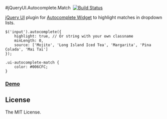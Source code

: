 #jQueryUI.Autocomplete.Match &nbsp;[![Build Status](https://travis-ci.org/asleepwalker/jquery-ui.autocomplete.match.svg?branch=master)](https://travis-ci.org/asleepwalker/jquery-ui.autocomplete.match)

[jQuery UI](http://jqueryui.com/) plugin for [Autocomplete Widget](http://jqueryui.com/autocomplete/) to highlight matches in dropdown lists.

```
$('input').autocomplete({
	highlight: true, // Or string with your own classname
	minLength: 0,
	source: ['Mojito', 'Long Island Iced Tea', 'Margarita', 'Pina Colada', 'Mai Tai']
});
```

```
.ui-autocomplete-match {
	color: #006CFC;
}
```

### <a href="http://asleepwalker.github.io/jquery-ui.autocomplete.match/">Demo</a>

## License

The MIT License.